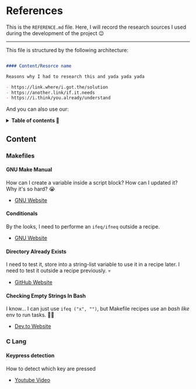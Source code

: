 References
==========

This is the `REFERENCE.md` file. Here, I will record the research
sources I used during the development of the project 😉

---

This file is structured by the following architecture:

```markdown

#### Content/Resorce name

Reasons why I had to research this and yada yada yada

- https://link.where/i.got.the/solution
- https://another.link/if.it.needs
- https://i.think/you.already/understand

```

And you can also use our:

<details>

<summary style="font-weight: bold">Table of contents 🔬</summary><br>

- [Makefiles](#makefiles)

  - [gnu make manual](#gnu-make-manual)
  - [conditionals](#conditionals)
  - [directory already Exists](#directory-already-exists)
  - [empty strings](#checking-empty-strings-in-bash)

- [C Lang](#c-lang)

  - [keypress detection](#keypress-detection)

</details>



Content
-------

### Makefiles

#### GNU Make Manual

How can I create a variable inside a script block? How can I updated
it? Why it's so hard? 😭

- [GNU Website](https://www.gnu.org/software/make/manual/make.html)


#### Conditionals

By the looks, I need to performe an `ifeq/ifneq` outside a recipe.

- [GNU Website](https://www.gnu.org/software/make/manual/html_node/Conditional-Syntax.html)


#### Directory Already Exists

I need to test it, store into a string-list variable to use it in a recipe
later. I need to test it outside a recipe previously. 💀

- [GitHub Website](https://github.com/naegelyd/til/blob/master/misc/check-if-directory-exists-in-makefile.md)


#### Checking Empty Strings In Bash

I know... I can just use `ifeq ("x", "")`, but Makefile recipes use
an _bash like_ env to run tasks. 🧑‍🔬

- [Dev.to Website](https://dev.to/dak425/how-to-check-if-a-string-is-empty-in-bash-264l#:~:text=To%20check%20if%20a%20string%20is%20empty%20in%20a%20Bash,it%20is%20greater%20than%200.&text=Alternatively%2C%20you%20can%20check%20if,and%20take%20the%20opposite%20using%20!%20.)


### C Lang

#### Keypress detection

How to detect which key are pressed

- [Youtube Video](https://www.youtube.com/watch?v=FPb1uQUrYQk)
